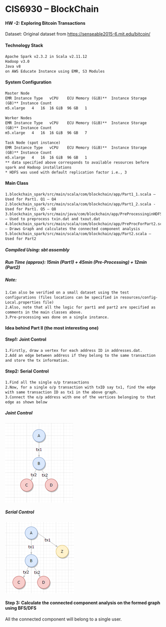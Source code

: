 # CIS6930 – BlockChain
#### HW -2: Exploring Bitcoin Transactions

Dataset: Original dataset from https://senseable2015-6.mit.edu/bitcoin/ 

#### Technology Stack
```
Apache Spark v2.3.2 in Scala v2.11.12
Hadoop v3.0
Java v8
on AWS Educate Instance using EMR, S3 Modules
```

#### System Configuration
```
Master Node
EMR Instance Type	vCPU	ECU	Memory (GiB)**	Instance Storage (GB)**	Instance Count
m5.xlarge	4	16	16 GiB	96 GB	1

Worker Nodes
EMR Instance Type	vCPU	ECU	Memory (GiB)**	Instance Storage (GB)**	Instance Count
m5.xlarge	4	16	16 GiB	96 GB	7

Task Node (spot instance)
EMR Instance Type	vCPU	ECU	Memory (GiB)**	Instance Storage (GB)**	Instance Count
m5.xlarge	4	16	16 GiB	96 GB	1
** data specified above corresponds to available resources before spark and Hadoop installations
* HDFS was used with default replication factor i.e., 3
```

#### Main Class
```
1.blockchain_spark/src/main/scala/com/blockchain/app/Part1_1.scala – Used for Part1. Q1 – Q4
2.blockchain_spark/src/main/scala/com/blockchain/app/Part1_2.scala - Used for Part1. Q5 – Q8
3.blockchain_spark/src/main/java/com/blockchain/app/PreProcessinginHDFS.java – Used to preprocess txin.dat and txout.dat
4.blockchain_spark/src/main/scala/com/blockchain/app/PreProcForPart2.scala – Draws Graph and calculates the connected component analysis
5.blockchain_spark/src/main/scala/com/blockchain/app/Part2.scala – Used for Part2
```

##### Compiled Using: sbt assembly
##### Run Time (approx): 15min (Part1) + 45min (Pre-Processing) + 12min (Part2) 
##### Note: 
```
1.Can also be verified on a small dataset using the test configurations (files locations can be specified in resources/config-Local.properties file)
2.Also, note that all the logic for part1 and part2 are specified as comments in the main classes above.
3.Pre-processing was done on a single instance.
```

#### Idea behind Part II (the most interesting one)

#### Step1: Joint Control			 
```
1.Firstly, draw a vertex for each address ID in addresses.dat. 
2.Add an edge between address if they belong to the same transaction and store the tx information.		 
```

#### Step2: Serial Control
```
1.Find all the single o/p transactions
2.Now, for a single o/p transaction with txID say tx1, find the edge with same transaction ID as tx1 in the above graph.
3.Connect the o/p address with one of the vertices belonging to that edge as shown below
```
##### Joint Control 
![Joint Control](/jc.png)
##### Serial Control 
![Serial Control](/sc.png)

#### Step 3: Calculate the connected component analysis on the formed graph using BFS/DFS
All the connected component will belong to a single user.


